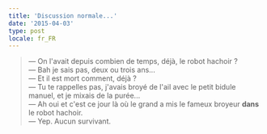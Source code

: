 ```yaml
---
title: 'Discussion normale...'
date: '2015-04-03'
type: post
locale: fr_FR
---
```


> — On l'avait depuis combien de temps, déjà, le robot hachoir ?  
> — Bah je sais pas, deux ou trois ans...  
> — Et il est mort comment, déjà ?  
> — Tu te rappelles pas, j'avais broyé de l'ail avec le petit bidule manuel, et je mixais de la purée...  
> — Ah oui et c'est ce jour là où le grand a mis le fameux broyeur **dans** le robot hachoir.  
> — Yep. Aucun survivant.

